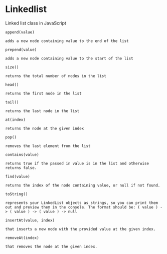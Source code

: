 # Linkedlist
Linked list class in JavaScript

`append(value)`
    
    adds a new node containing value to the end of the list

`prepend(value)`
    
    adds a new node containing value to the start of the list

`size()` 
    
    returns the total number of nodes in the list

`head()`
    
    returns the first node in the list

`tail()`
    
    returns the last node in the list

`at(index)`
    
    returns the node at the given index

`pop()` 
    
    removes the last element from the list

`contains(value)`
    
    returns true if the passed in value is in the list and otherwise returns false.

`find(value)`
    
    returns the index of the node containing value, or null if not found.

`toString()`
    
    represents your LinkedList objects as strings, so you can print them out and preview them in the console. The format should be: ( value ) -> ( value ) -> ( value ) -> null

`insertAt(value, index)`
    
    that inserts a new node with the provided value at the given index.

`removeAt(index)`
    
    that removes the node at the given index.
